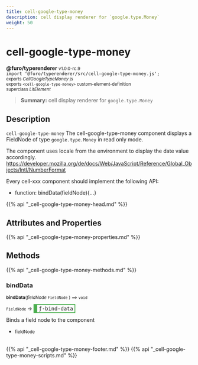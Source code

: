 ```yaml
---
title: cell-google-type-money
description: cell display renderer for `google.type.Money`
weight: 50
---
```


# cell-google-type-money
**@furo/typerenderer** <small>v1.0.0-rc.9</small>
<br>`import '@furo/typerenderer/src/cell-google-type-money.js';`<small>
<br>exports *CellGoogleTypeMoney* js
<br>exports `<cell-google-type-money>` custom-element-definition
<br>superclass *LitElement*</small>

> **Summary:** cell display renderer for `google.type.Money`

## Description

`cell-google-type-money`
The cell-google-type-money component displays a FieldNode of type `google.type.Money` in read only mode.

The component uses locale from the environment to display the date value accordingly.
https://developer.mozilla.org/de/docs/Web/JavaScript/Reference/Global_Objects/Intl/NumberFormat

Every cell-xxx component should implement the following API:
- function: bindData(fieldNode){...}

{{% api "_cell-google-type-money-head.md" %}}

## Attributes and Properties
{{% api "_cell-google-type-money-properties.md" %}}








## Methods
{{% api "_cell-google-type-money-methods.md" %}}


### **bindData**
<small>**bindData**(*fieldNode* `FieldNode` ) ⟹ `void`</small>

<small>`FieldNode` </small> →
<span  style="border-width:2px 2px 2px 10px; border-style: solid;border-color:  rgb(76, 175, 80);font-family:monospace; padding:2px 4px;">ƒ-bind-data</span>

Binds a field node to the component

- <small>fieldNode </small>
<br><br>








{{% api "_cell-google-type-money-footer.md" %}}
{{% api "_cell-google-type-money-scripts.md" %}}

